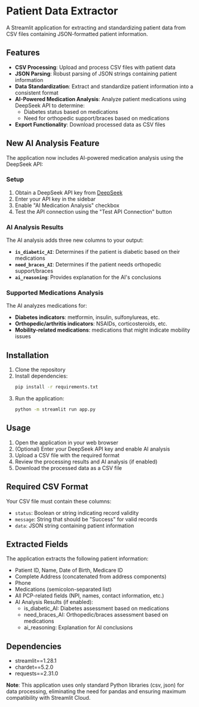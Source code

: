 # Patient Data Extractor

A Streamlit application for extracting and standardizing patient data from CSV files containing JSON-formatted patient information.

## Features

- **CSV Processing**: Upload and process CSV files with patient data
- **JSON Parsing**: Robust parsing of JSON strings containing patient information
- **Data Standardization**: Extract and standardize patient information into a consistent format
- **AI-Powered Medication Analysis**: Analyze patient medications using DeepSeek API to determine:
  - Diabetes status based on medications
  - Need for orthopedic support/braces based on medications
- **Export Functionality**: Download processed data as CSV files

## New AI Analysis Feature

The application now includes AI-powered medication analysis using the DeepSeek API:

### Setup
1. Obtain a DeepSeek API key from [DeepSeek](https://platform.deepseek.com/)
2. Enter your API key in the sidebar
3. Enable "AI Medication Analysis" checkbox
4. Test the API connection using the "Test API Connection" button

### AI Analysis Results
The AI analysis adds three new columns to your output:
- **`is_diabetic_AI`**: Determines if the patient is diabetic based on their medications
- **`need_braces_AI`**: Determines if the patient needs orthopedic support/braces
- **`ai_reasoning`**: Provides explanation for the AI's conclusions

### Supported Medications Analysis
The AI analyzes medications for:
- **Diabetes indicators**: metformin, insulin, sulfonylureas, etc.
- **Orthopedic/arthritis indicators**: NSAIDs, corticosteroids, etc.
- **Mobility-related medications**: medications that might indicate mobility issues

## Installation

1. Clone the repository
2. Install dependencies:
   ```bash
   pip install -r requirements.txt
   ```
3. Run the application:
   ```bash
   python -m streamlit run app.py
   ```

## Usage

1. Open the application in your web browser
2. (Optional) Enter your DeepSeek API key and enable AI analysis
3. Upload a CSV file with the required format
4. Review the processing results and AI analysis (if enabled)
5. Download the processed data as a CSV file

## Required CSV Format

Your CSV file must contain these columns:
- `status`: Boolean or string indicating record validity
- `message`: String that should be "Success" for valid records  
- `data`: JSON string containing patient information

## Extracted Fields

The application extracts the following patient information:
- Patient ID, Name, Date of Birth, Medicare ID
- Complete Address (concatenated from address components)
- Phone
- Medications (semicolon-separated list)
- All PCP-related fields (NPI, names, contact information, etc.)
- AI Analysis Results (if enabled):
  - is_diabetic_AI: Diabetes assessment based on medications
  - need_braces_AI: Orthopedic/braces assessment based on medications
  - ai_reasoning: Explanation for AI conclusions

## Dependencies

- streamlit==1.28.1
- chardet==5.2.0
- requests==2.31.0

**Note**: This application uses only standard Python libraries (csv, json) for data processing, eliminating the need for pandas and ensuring maximum compatibility with Streamlit Cloud. 
